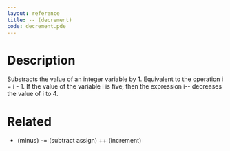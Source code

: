 ```yaml
---
layout: reference
title: -- (decrement)
code: decrement.pde
---
```


# Description

Substracts the value of an integer variable by 1. Equivalent to the operation i = i - 1. If the value of the variable i is five, then the expression i-- decreases the value of i to 4.

# Related

- (minus)
-= (subtract assign)
++ (increment)
